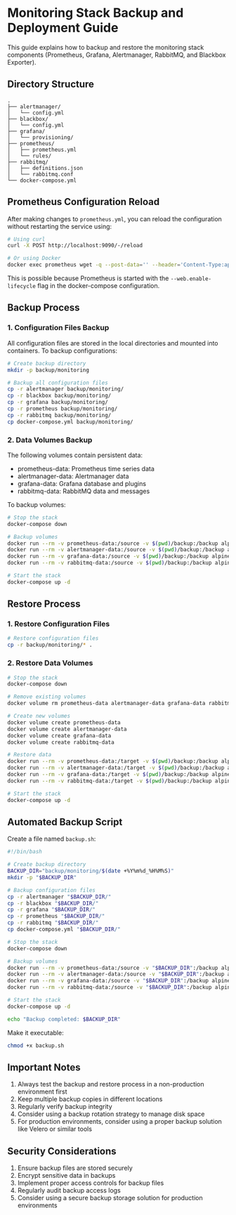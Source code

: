 # Monitoring Stack Backup and Deployment Guide

This guide explains how to backup and restore the monitoring stack components (Prometheus, Grafana, Alertmanager, RabbitMQ, and Blackbox Exporter).

## Directory Structure

```
.
├── alertmanager/
│   └── config.yml
├── blackbox/
│   └── config.yml
├── grafana/
│   └── provisioning/
├── prometheus/
│   ├── prometheus.yml
│   └── rules/
├── rabbitmq/
│   ├── definitions.json
│   └── rabbitmq.conf
└── docker-compose.yml
```

## Prometheus Configuration Reload

After making changes to `prometheus.yml`, you can reload the configuration without restarting the service using:

```bash
# Using curl
curl -X POST http://localhost:9090/-/reload

# Or using Docker
docker exec prometheus wget -q --post-data='' --header='Content-Type:application/json' http://localhost:9090/-/reload
```

This is possible because Prometheus is started with the `--web.enable-lifecycle` flag in the docker-compose configuration.

## Backup Process

### 1. Configuration Files Backup

All configuration files are stored in the local directories and mounted into containers. To backup configurations:

```bash
# Create backup directory
mkdir -p backup/monitoring

# Backup all configuration files
cp -r alertmanager backup/monitoring/
cp -r blackbox backup/monitoring/
cp -r grafana backup/monitoring/
cp -r prometheus backup/monitoring/
cp -r rabbitmq backup/monitoring/
cp docker-compose.yml backup/monitoring/
```

### 2. Data Volumes Backup

The following volumes contain persistent data:

- prometheus-data: Prometheus time series data
- alertmanager-data: Alertmanager data
- grafana-data: Grafana database and plugins
- rabbitmq-data: RabbitMQ data and messages

To backup volumes:

```bash
# Stop the stack
docker-compose down

# Backup volumes
docker run --rm -v prometheus-data:/source -v $(pwd)/backup:/backup alpine tar -czf /backup/prometheus-data.tar.gz -C /source .
docker run --rm -v alertmanager-data:/source -v $(pwd)/backup:/backup alpine tar -czf /backup/alertmanager-data.tar.gz -C /source .
docker run --rm -v grafana-data:/source -v $(pwd)/backup:/backup alpine tar -czf /backup/grafana-data.tar.gz -C /source .
docker run --rm -v rabbitmq-data:/source -v $(pwd)/backup:/backup alpine tar -czf /backup/rabbitmq-data.tar.gz -C /source .

# Start the stack
docker-compose up -d
```

## Restore Process

### 1. Restore Configuration Files

```bash
# Restore configuration files
cp -r backup/monitoring/* .
```

### 2. Restore Data Volumes

```bash
# Stop the stack
docker-compose down

# Remove existing volumes
docker volume rm prometheus-data alertmanager-data grafana-data rabbitmq-data

# Create new volumes
docker volume create prometheus-data
docker volume create alertmanager-data
docker volume create grafana-data
docker volume create rabbitmq-data

# Restore data
docker run --rm -v prometheus-data:/target -v $(pwd)/backup:/backup alpine sh -c "cd /target && tar -xzf /backup/prometheus-data.tar.gz"
docker run --rm -v alertmanager-data:/target -v $(pwd)/backup:/backup alpine sh -c "cd /target && tar -xzf /backup/alertmanager-data.tar.gz"
docker run --rm -v grafana-data:/target -v $(pwd)/backup:/backup alpine sh -c "cd /target && tar -xzf /backup/grafana-data.tar.gz"
docker run --rm -v rabbitmq-data:/target -v $(pwd)/backup:/backup alpine sh -c "cd /target && tar -xzf /backup/rabbitmq-data.tar.gz"

# Start the stack
docker-compose up -d
```

## Automated Backup Script

Create a file named `backup.sh`:

```bash
#!/bin/bash

# Create backup directory
BACKUP_DIR="backup/monitoring/$(date +%Y%m%d_%H%M%S)"
mkdir -p "$BACKUP_DIR"

# Backup configuration files
cp -r alertmanager "$BACKUP_DIR/"
cp -r blackbox "$BACKUP_DIR/"
cp -r grafana "$BACKUP_DIR/"
cp -r prometheus "$BACKUP_DIR/"
cp -r rabbitmq "$BACKUP_DIR/"
cp docker-compose.yml "$BACKUP_DIR/"

# Stop the stack
docker-compose down

# Backup volumes
docker run --rm -v prometheus-data:/source -v "$BACKUP_DIR":/backup alpine tar -czf /backup/prometheus-data.tar.gz -C /source .
docker run --rm -v alertmanager-data:/source -v "$BACKUP_DIR":/backup alpine tar -czf /backup/alertmanager-data.tar.gz -C /source .
docker run --rm -v grafana-data:/source -v "$BACKUP_DIR":/backup alpine tar -czf /backup/grafana-data.tar.gz -C /source .
docker run --rm -v rabbitmq-data:/source -v "$BACKUP_DIR":/backup alpine tar -czf /backup/rabbitmq-data.tar.gz -C /source .

# Start the stack
docker-compose up -d

echo "Backup completed: $BACKUP_DIR"
```

Make it executable:
```bash
chmod +x backup.sh
```

## Important Notes

1. Always test the backup and restore process in a non-production environment first
2. Keep multiple backup copies in different locations
3. Regularly verify backup integrity
4. Consider using a backup rotation strategy to manage disk space
5. For production environments, consider using a proper backup solution like Velero or similar tools

## Security Considerations

1. Ensure backup files are stored securely
2. Encrypt sensitive data in backups
3. Implement proper access controls for backup files
4. Regularly audit backup access logs
5. Consider using a secure backup storage solution for production environments 
